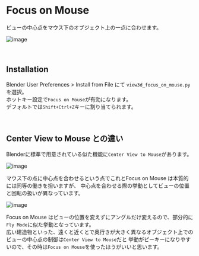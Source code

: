 # Focus on Mouse
ビューの中心点をマウス下のオブジェクト上の一点に合わせます。

![image](https://raw.githubusercontent.com/wiki/a-nakanosora/blender-scripts/images/bl-focus-on-mouse/behivor.gif)

<br>

## Installation

Blender User Preferences > Install from File にて `view3d_focus_on_mouse.py` を選択。  
ホットキー設定で`Focus on Mouse`が有効になります。  
デフォルトでは`Shift+Ctrl+Z`キーに割り当てられます。

<br>

## Center View to Mouse との違い
Blenderに標準で用意されている似た機能に`Center View to Mouse`があります。

![image](https://raw.githubusercontent.com/wiki/a-nakanosora/blender-scripts/images/bl-focus-on-mouse/hotkey.png)

マウス下の点に中心点を合わせるという点でこれとFocus on Mouse は本質的には同等の働きを担いますが、
中心点を合わせる際の挙動としてビューの位置と回転の扱いが異なっています。

![image](https://raw.githubusercontent.com/wiki/a-nakanosora/blender-scripts/images/bl-focus-on-mouse/difference.gif)

Focus on Mouse はビューの位置を変えずにアングルだけ変えるので、部分的に`Fly Mode`に似た挙動となっています。  
広い建造物といった、遠くと近くとで奥行きが大きく異なるオブジェクト上でのビューの中心点の制御は`Center View to Mouse`だと
挙動がピーキーになりやすいので、その時は`Focus on Mouse`を使ったほうがいいと思います。
